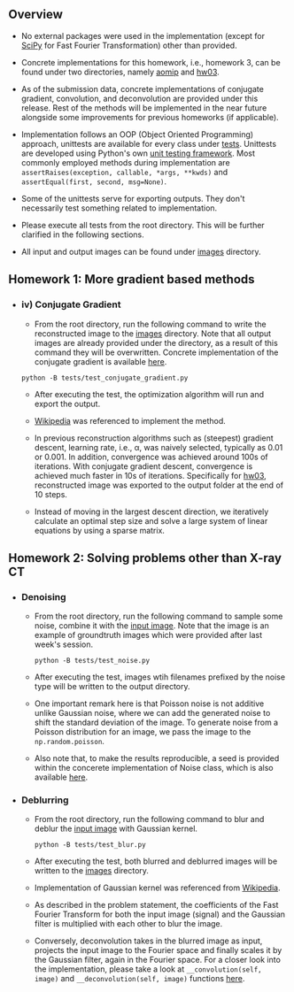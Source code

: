 ## Overview

* No external packages were used in the implementation (except for [SciPy](https://docs.scipy.org/doc/scipy/reference/generated/scipy.fft.fft2.html) for Fast Fourier Transformation) other than provided.

* Concrete implementations for this homework, i.e., homework 3, can be found under two directories, namely [aomip](https://gitlab.lrz.de/IP/teaching/applied-optimization-methods-for-inverse-problems/aomip-kaan-guney-keklikci/-/tree/main/aomip) and [hw03](https://gitlab.lrz.de/IP/teaching/applied-optimization-methods-for-inverse-problems/aomip-kaan-guney-keklikci/-/tree/main/homework/hw03).

* As of the submission data, concrete implementations of conjugate gradient, convolution, and deconvolution are provided under this release. Rest of the methods will be implemented in the near future alongside some improvements for previous homeworks (if applicable).

* Implementation follows an OOP (Object Oriented Programming) approach, unittests are available for every class under [tests](https://gitlab.lrz.de/IP/teaching/applied-optimization-methods-for-inverse-problems/aomip-kaan-guney-keklikci/-/tree/main/tests). Unittests are developed using Python's own [unit testing framework](https://docs.python.org/3/library/unittest.html#). Most commonly employed methods during implementation are `assertRaises(exception, callable, *args, **kwds)` and `assertEqual(first, second, msg=None)`.

* Some of the unittests serve for exporting outputs. They don't necessarily test something related to implementation.

* Please execute all tests from the root directory. This will be further clarified in the following sections.

* All input and output images can be found under [images](https://gitlab.lrz.de/IP/teaching/applied-optimization-methods-for-inverse-problems/aomip-kaan-guney-keklikci/-/tree/main/homework/hw03/images) directory.

## Homework 1: More gradient based methods

  - ### iv) Conjugate Gradient
    -  From the root directory, run the following command to write the reconstructed image to the [images](https://gitlab.lrz.de/IP/teaching/applied-optimization-methods-for-inverse-problems/aomip-kaan-guney-keklikci/-/tree/main/homework/hw03/images) directory. Note that all output images are already provided under the directory, as a result of this command they will be overwritten. Concrete implementation of the conjugate gradient is available [here](https://gitlab.lrz.de/IP/teaching/applied-optimization-methods-for-inverse-problems/aomip-kaan-guney-keklikci/-/blob/main/homework/hw03/conjugate_gradient.py).
        
      `python -B tests/test_conjugate_gradient.py`
    
    - After executing the test, the optimization algorithm will run and export the output. 
    
    - [Wikipedia](https://en.wikipedia.org/wiki/Conjugate_gradient_method#The_resulting_algorithm) was referenced to implement the method.
    
    - In previous reconstruction algorithms such as (steepest) gradient descent, learning rate, i.e., α, was naively selected, typically as 0.01 or 0.001. In addition, convergence was achieved around 100s of iterations. With conjugate gradient descent, convergence is achieved much faster in 10s of iterations. Specifically for [hw03](https://gitlab.lrz.de/IP/teaching/applied-optimization-methods-for-inverse-problems/aomip-kaan-guney-keklikci/-/tree/main/homework/hw03), reconstructed image was exported to the output folder at the end of 10 steps.
    
    - Instead of moving in the largest descent direction, we iteratively calculate an optimal step size and solve a large system of linear equations by using a sparse matrix.

## Homework 2: Solving problems other than X-ray CT

- ### Denoising

    - From the root directory, run the following command to sample some noise, combine it with the [input image](https://gitlab.lrz.de/IP/teaching/applied-optimization-methods-for-inverse-problems/aomip-kaan-guney-keklikci/-/blob/main/homework/hw03/images/input/htc2022_04b_recon.tif). Note that the image is an example of groundtruth images which were provided after last week's session.
    
      `python -B tests/test_noise.py`
    
    - After executing the test, images wtih filenames prefixed by the noise type will be written to the output directory.
    
    - One important remark here is that Poisson noise is not additive unlike Gaussian noise, where we can add the generated noise to shift the standard deviation of the image. To generate noise from a Poisson distribution for an image, we pass the image to the `np.random.poisson`.
    
    - Also note that, to make the results reproducible, a seed is provided within the concerete implementation of Noise class, which is also available [here](https://gitlab.lrz.de/IP/teaching/applied-optimization-methods-for-inverse-problems/aomip-kaan-guney-keklikci/-/blob/main/homework/hw03/noise.py).
    
- ### Deblurring

    - From the root directory, run the following command to blur and deblur the [input image](https://gitlab.lrz.de/IP/teaching/applied-optimization-methods-for-inverse-problems/aomip-kaan-guney-keklikci/-/blob/main/homework/hw03/images/input/htc2022_04b_recon.tif) with Gaussian kernel. 
    
      `python -B tests/test_blur.py`
    
    - After executing the test, both blurred and deblurred images will be written to the [images](https://gitlab.lrz.de/IP/teaching/applied-optimization-methods-for-inverse-problems/aomip-kaan-guney-keklikci/-/tree/main/homework/hw03/images) directory.
    
    - Implementation of Gaussian kernel was referenced from [Wikipedia](https://en.wikipedia.org/wiki/Gaussian_blur).
    
    - As described in the problem statement, the coefficients of the Fast Fourier Transform for both the input image (signal) and the Gaussian filter is multiplied with each other to blur the image.
    
    - Conversely, deconvolution takes in the blurred image as input, projects the input image to the Fourier space and finally scales it by the Gaussian filter, again in the Fourier space. For a closer look into the implementation, please take a look at `__convolution(self, image)` and `__deconvolution(self, image)` functions [here](https://gitlab.lrz.de/IP/teaching/applied-optimization-methods-for-inverse-problems/aomip-kaan-guney-keklikci/-/blob/main/homework/hw03/blur.py).
    